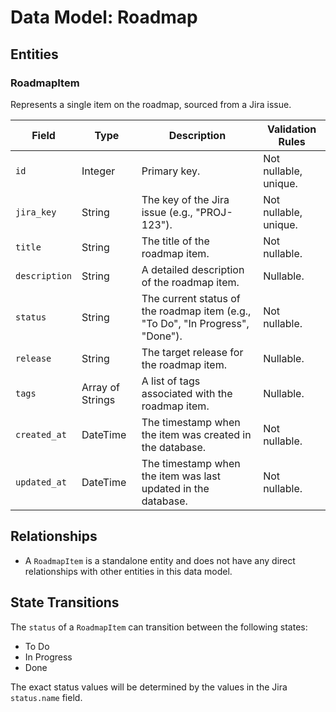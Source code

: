 # Data Model: Roadmap

## Entities

### RoadmapItem

Represents a single item on the roadmap, sourced from a Jira issue.

| Field | Type | Description | Validation Rules |
|---|---|---|---|
| `id` | Integer | Primary key. | Not nullable, unique. |
| `jira_key` | String | The key of the Jira issue (e.g., "PROJ-123"). | Not nullable, unique. |
| `title` | String | The title of the roadmap item. | Not nullable. |
| `description` | String | A detailed description of the roadmap item. | Nullable. |
| `status` | String | The current status of the roadmap item (e.g., "To Do", "In Progress", "Done"). | Not nullable. |
| `release` | String | The target release for the roadmap item. | Nullable. |
| `tags` | Array of Strings | A list of tags associated with the roadmap item. | Nullable. |
| `created_at` | DateTime | The timestamp when the item was created in the database. | Not nullable. |
| `updated_at` | DateTime | The timestamp when the item was last updated in the database. | Not nullable. |

## Relationships

- A `RoadmapItem` is a standalone entity and does not have any direct relationships with other entities in this data model.

## State Transitions

The `status` of a `RoadmapItem` can transition between the following states:

- To Do
- In Progress
- Done

The exact status values will be determined by the values in the Jira `status.name` field.
